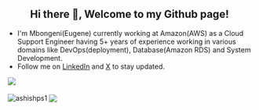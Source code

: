 <h2 align="center">Hi there 👋, Welcome to my Github page!</h2>
<ul>
  <li>I'm Mbongeni(Eugene) currently working at Amazon(AWS) as a Cloud Support Engineer having 5+ years of experience working in various domains like DevOps(deployment), Database(Amazon RDS) and System Development.</li>
  <li>Follow me on <a href="www.linkedin.com/in/mbongeni-buthelezi-790b8ba5">LinkedIn</a> and <a href="https://x.com/mbongeni_eugene">X</a> to stay updated.</li>
</ul>

&nbsp;![](https://komarev.com/ghpvc/?username=ashishps1&color=brightgreen)
<p>&nbsp;<img align="center" src="https://github-readme-stats.vercel.app/api?username=mbongeb&show_icons=true&locale=en" alt="ashishps1" />
<img align="center" src="https://github-readme-stats.vercel.app/api/top-langs/?username=mbongeb&layout=compact&hide_border=true&&langs_count=10&show_icons=true&theme=transparent" />
</p>

